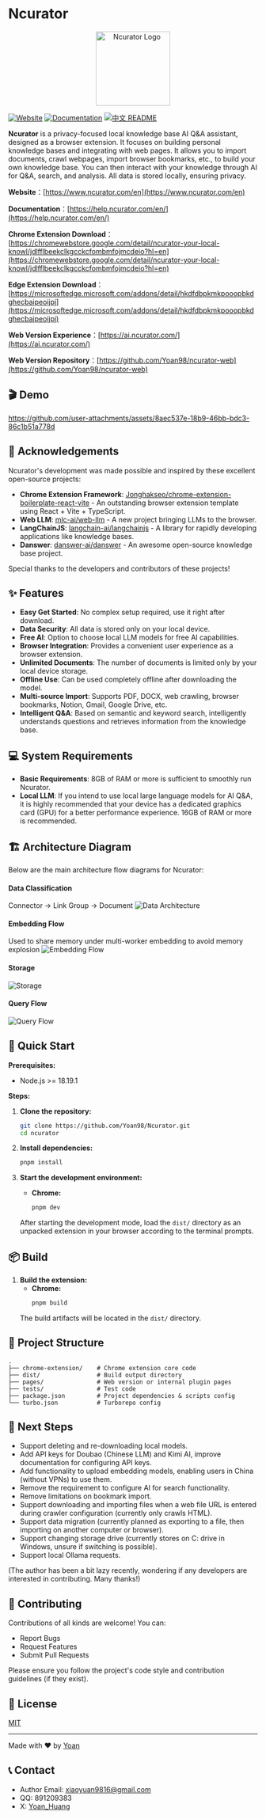 # Ncurator

<p align="center">
  <img src="./assets/logo.png" alt="Ncurator Logo" width="150"/>
</p>

[![Website](https://img.shields.io/badge/Website-ncurator.com-blue)](https://www.ncurator.com/en)
[![Documentation](https://img.shields.io/badge/Docs-help.ncurator.com-green)](https://help.ncurator.com/en/)
[![中文 README](https://img.shields.io/badge/中文-README-red)](./README.md)

**Ncurator** is a privacy-focused local knowledge base AI Q&A assistant, designed as a browser extension. It focuses on building personal knowledge bases and integrating with web pages. It allows you to import documents, crawl webpages, import browser bookmarks, etc., to build your own knowledge base. You can then interact with your knowledge through AI for Q&A, search, and analysis. All data is stored locally, ensuring privacy.

**Website**：[https://www.ncurator.com/en](https://www.ncurator.com/en)

**Documentation**：[https://help.ncurator.com/en/](https://help.ncurator.com/en/)

**Chrome Extension Download**：[https://chromewebstore.google.com/detail/ncurator-your-local-knowl/jdlfflbeekclkgcckcfombmfojmcdeio?hl=en](https://chromewebstore.google.com/detail/ncurator-your-local-knowl/jdlfflbeekclkgcckcfombmfojmcdeio?hl=en)

**Edge Extension Download**：[https://microsoftedge.microsoft.com/addons/detail/hkdfdbpkmkpooopbkdghecbaipeoijpj](https://microsoftedge.microsoft.com/addons/detail/hkdfdbpkmkpooopbkdghecbaipeoijpj)

**Web Version Experience**：[https://ai.ncurator.com/](https://ai.ncurator.com/)

**Web Version Repository**：[https://github.com/Yoan98/ncurator-web](https://github.com/Yoan98/ncurator-web)

## 🎬 Demo

https://github.com/user-attachments/assets/8aec537e-18b9-46bb-bdc3-86c1b51a778d



## 🙏 Acknowledgements

Ncurator's development was made possible and inspired by these excellent open-source projects:

*   **Chrome Extension Framework**: [Jonghakseo/chrome-extension-boilerplate-react-vite](https://github.com/Jonghakseo/chrome-extension-boilerplate-react-vite?tab=readme-ov-file) - An outstanding browser extension template using React + Vite + TypeScript.
*   **Web LLM**: [mlc-ai/web-llm](https://github.com/mlc-ai/web-llm) - A new project bringing LLMs to the browser.
*   **LangChainJS**: [langchain-ai/langchainjs](https://github.com/langchain-ai/langchainjs) - A library for rapidly developing applications like knowledge bases.
*   **Danswer**: [danswer-ai/danswer](https://github.com/danswer-ai/danswer) - An awesome open-source knowledge base project.

Special thanks to the developers and contributors of these projects!

## ✨ Features

*   **Easy Get Started**: No complex setup required, use it right after download.
*   **Data Security**: All data is stored only on your local device.
*   **Free AI**: Option to choose local LLM models for free AI capabilities.
*   **Browser Integration**: Provides a convenient user experience as a browser extension.
*   **Unlimited Documents**: The number of documents is limited only by your local device storage.
*   **Offline Use**: Can be used completely offline after downloading the model.
*   **Multi-source Import**: Supports PDF, DOCX, web crawling, browser bookmarks, Notion, Gmail, Google Drive, etc.
*   **Intelligent Q&A**: Based on semantic and keyword search, intelligently understands questions and retrieves information from the knowledge base.

## 💻 System Requirements

*   **Basic Requirements**: 8GB of RAM or more is sufficient to smoothly run Ncurator.
*   **Local LLM**: If you intend to use local large language models for AI Q&A, it is highly recommended that your device has a dedicated graphics card (GPU) for a better performance experience. 16GB of RAM or more is recommended.

## 🏗️ Architecture Diagram

Below are the main architecture flow diagrams for Ncurator:

#### Data Classification
Connector -> Link Group -> Document
![Data Architecture](./architecture/data.png)

#### Embedding Flow
Used to share memory under multi-worker embedding to avoid memory explosion
![Embedding Flow](./architecture/embed.png)

#### Storage
![Storage](./architecture/store.png)

#### Query Flow
![Query Flow](./architecture/query.png)

## 🚀 Quick Start

**Prerequisites:**

*   Node.js >= 18.19.1

**Steps:**

1.  **Clone the repository:**
    ```bash
    git clone https://github.com/Yoan98/Ncurator.git
    cd ncurator
    ```

2.  **Install dependencies:**
    ```bash
    pnpm install
    ```

3.  **Start the development environment:**
    *   **Chrome:**
        ```bash
        pnpm dev
        ```
    After starting the development mode, load the `dist/` directory as an unpacked extension in your browser according to the terminal prompts.

## 📦 Build

1.  **Build the extension:**
    *   **Chrome:**
        ```bash
        pnpm build
        ```
    The build artifacts will be located in the `dist/` directory.

## 📁 Project Structure

```
.
├── chrome-extension/    # Chrome extension core code
├── dist/                # Build output directory
├── pages/               # Web version or internal plugin pages
├── tests/               # Test code
├── package.json         # Project dependencies & scripts config
└── turbo.json           # Turborepo config
```

## 📝 Next Steps
- Support deleting and re-downloading local models.
- Add API keys for Doubao (Chinese LLM) and Kimi AI, improve documentation for configuring API keys.
- Add functionality to upload embedding models, enabling users in China (without VPNs) to use them.
- Remove the requirement to configure AI for search functionality.
- Remove limitations on bookmark import.
- Support downloading and importing files when a web file URL is entered during crawler configuration (currently only crawls HTML).
- Support data migration (currently planned as exporting to a file, then importing on another computer or browser).
- Support changing storage drive (currently stores on C: drive in Windows, unsure if switching is possible).
- Support local Ollama requests.

(The author has been a bit lazy recently, wondering if any developers are interested in contributing. Many thanks!)

## 🤝 Contributing

Contributions of all kinds are welcome! You can:

*   Report Bugs
*   Request Features
*   Submit Pull Requests

Please ensure you follow the project's code style and contribution guidelines (if they exist).

## 📄 License

[MIT](./LICENSE)

---

Made with ❤️ by [Yoan](https://github.com/Yoan98)

## 📞 Contact

*   Author Email: xiaoyuan9816@gmail.com
*   QQ: 891209383
*   X: [Yoan_Huang](https://x.com/Yoan_Huang)
